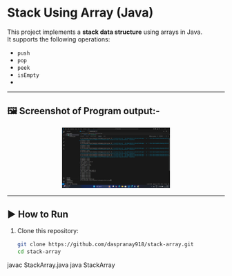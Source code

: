 # Stack Using Array (Java)

This project implements a **stack data structure** using arrays in Java.  
It supports the following operations:
- `push`
- `pop`
- `peek`
- `isEmpty`
-
---

## 🖼 Screenshot of Program output:-
<p align="center">
  <img src="image/stack.png" width="250" />
</p>

---

## ▶️ How to Run

1. Clone this repository:
   ```bash
   git clone https://github.com/daspranay918/stack-array.git
   cd stack-array
javac StackArray.java
java StackArray

